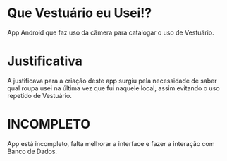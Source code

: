 # Que Vestuário eu Usei!?
App Android que faz uso da câmera para catalogar o uso de Vestuário. 
# Justificativa
A justificava para a criação deste app surgiu pela necessidade de saber qual roupa usei na última vez que fui naquele local, assim evitando o uso repetido de Vestuário.
# INCOMPLETO
App está incompleto, falta melhorar a interface e fazer a interação com Banco de Dados.
